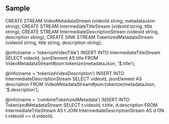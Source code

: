 ## Sample

CREATE STREAM VideoMetadataStream (videoId string, metadataJson string);
CREATE STREAM IntermediateTitleStream (videoId string, title string);
CREATE STREAM IntermediateDescriptionStream (videoId string, description string);
CREATE SINK STREAM TokenizedMetadataStream (videoId string, title string, description string);

@info(name = 'tokenizeVideoTitle')
INSERT INTO IntermediateTitleStream
SELECT videoId, jsonElement AS title
FROM VideoMetadataStream#json:tokenize(metadataJson, '$.title');

@info(name = 'tokenizeVideoDescription')
INSERT INTO IntermediateDescriptionStream
SELECT videoId, jsonElement AS description
FROM VideoMetadataStream#json:tokenize(metadataJson, '$.description');

@info(name = 'combineTokenizedMetadata')
INSERT INTO TokenizedMetadataStream
SELECT t.videoId, t.title, d.description
FROM IntermediateTitleStream AS t JOIN IntermediateDescriptionStream AS d ON t.videoId == d.videoId;